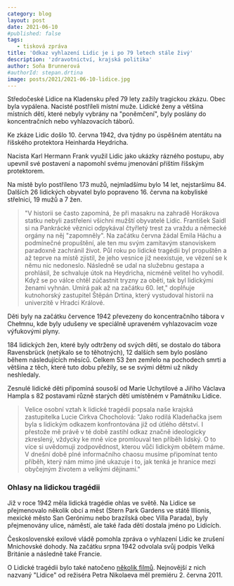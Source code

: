 ```yaml
---
category: blog
layout: post
date: 2021-06-10
#published: false
tags: 
   - tisková zpráva
title: 'Odkaz vyhlazení Lidic je i po 79 letech stále živý'
description: 'zdravotnictví, krajská politika'
author: Soňa Brunnerová
#authorId: stepan.drtina
image: posts/2021/2021-06-10-lidice.jpg
---
```


Středočeské Lidice na Kladensku před 79 lety zažily tragickou zkázu. Obec byla vypálena. Nacisté postříleli místní muže. Lidické ženy a většina místních dětí, které nebyly vybrány na "poněmčení", byly poslány do koncentračních nebo vyhlazovacích táborů.

Ke zkáze Lidic došlo 10. června 1942, dva týdny po úspěšném atentátu na říšského protektora Heinharda Heydricha. 

Nacista Karl Hermann Frank využil Lidic jako ukázky rázného postupu, aby upevnil své postavení a napomohl svému jmenování příštím říšským protektorem.

Na místě bylo postříleno 173 mužů, nejmladšímu bylo 14 let, nejstaršímu 84. Dalších 26 lidických obyvatel bylo popraveno 16. června na kobyliské střelnici, 19 mužů a 7 žen.

> "V historii se často zapomíná, že při masakru na zahradě Horákova statku nebyli zastřeleni všichni mužští obyvatelé Lidic. František Saidl si na Pankrácké věznici odpykával čtyřletý trest za vraždu a německé orgány na něj "zapomněly". Na začátku června žádal Emila Háchu a podmínečné propuštění, ale ten mu svým zamítavým stanoviskem paradoxně zachránil život. Půl roku po lidické tragédii byl propuštěn a až teprve na místě zjistil, že jeho vesnice již neexistuje, ve vězení se k němu nic nedoneslo. Následně se udal na služebnu gestapa a prohlásil, že schvaluje útok na Heydricha, nicméně velitel ho vyhodil. Když se po válce chtěl zúčastnit tryzny za oběti, tak byl lidickými ženami vyhnán. Umírá pak až na začátku 60. let," doplňuje kutnohorský zastupitel Štěpán Drtina, který vystudoval historii na univerzitě v Hradci Králové.

Děti byly na začátku července 1942 převezeny do koncentračního tábora v Chełmnu, kde byly udušeny ve speciálně upraveném vyhlazovacím voze výfukovými plyny. 

184 lidických žen, které byly odtrženy od svých dětí, se dostalo do tábora Ravensbrück (netýkalo se to těhotných), 12 dalších sem bylo posláno během následujících měsíců. Celkem 53 žen zemřelo na pochodech smrti a většina z těch, které tuto dobu přežily, se se svými dětmi už nikdy neshledaly.

Zesnulé lidické děti připomíná sousoší od Marie Uchytilové a Jiřího Václava Hampla s 82 postavami různě starých dětí umístěném v Památníku Lidice.

> Velice osobní vztah k lidické tragédii popsala naše krajská zastupitelka Lucie Cirkva Chocholová: "Jako rodilá Kladeňačka jsem byla s lidickým odkazem konfrontována již od útlého dětství. I přestože mě právě v té době zastihl odkaz značně ideologicky zkreslený, vždycky ke mně více promlouval ten příběh lidský. O to více si uvědomuji zodpovědnost, kterou vůči lidickým obětem máme. V dnešní době plné informačního chaosu musíme připomínat tento příběh, který nám mimo jiné ukazuje i to, jak tenká je hranice mezi obyčejným životem a velkými dějinami."

### Ohlasy na lidickou tragédii

Již v roce 1942 měla lidická tragédie ohlas ve světě. Na Lidice se přejmenovalo několik obcí a měst (Stern Park Gardens ve státě Illionis, mexické město San Gerónimu nebo brazilská obec Villa Parada), byly přejmenovány ulice, náměstí, ale také řada dětí dostala jméno po Lidicích.

Československé exilové vládě pomohla zpráva o vyhlazení Lidic  ke zrušení Mnichovské dohody. Na začátku srpna 1942 odvolala svůj podpis Velká Británie a následně také Francie.

O Lidické tragédii bylo také natočeno [několik filmů](https://www.lidice-memorial.cz/fileadmin/user_upload/galerie/FILMY_CZ.pdf). Nejnovější z nich nazvaný "Lidice" od režiséra Petra Nikolaeva měl premiéru 2. června 2011.
